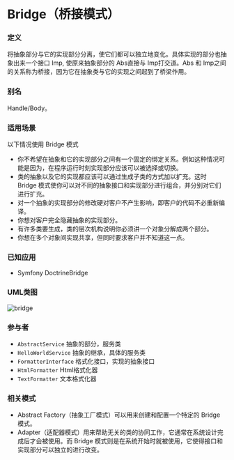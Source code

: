 # Bridge（桥接模式）

### 定义
将抽象部分与它的实现部分分离，使它们都可以独立地变化。具体实现的部分也抽象出来一个接口 Imp, 使原来抽象部分的 Abs直接与 Imp打交道。Abs 和 Imp之间的关系称为桥接，因为它在抽象类与它的实现之间起到了桥梁作用。

### 别名
Handle/Body。

### 适用场景
以下情况使用 Bridge 模式
* 你不希望在抽象和它的实现部分之间有一个固定的绑定关系。例如这种情况可能是因为，在程序运行时刻实现部分应该可以被选择或切换。
* 类的抽象以及它的实现都应该可以通过生成子类的方式加以扩充。这时 Bridge 模式使你可以对不同的抽象接口和实现部分进行组合，并分别对它们进行扩充。
* 对一个抽象的实现部分的修改硬对客户不产生影响，即客户的代码不必重新编译。
* 你想对客户完全隐藏抽象的实现部分。
* 有许多类要生成，类的层次机构说明你必须讲一个对象分解成两个部分。
* 你想在多个对象间实现共享，但同时要求客户并不知道这一点。

### 已知应用
* Symfony DoctrineBridge

### UML类图
![bridge](http://ohtd7tndv.bkt.clouddn.com/dp_bridge.png)

### 参与者
* `AbstractService` 抽象的部分，服务类
* `HelloWorldService` 抽象的继承，具体的服务类
* `FormatterInterface` 格式化接口，实现的抽象接口
* `HtmlFormatter` Html格式化器
* `TextFormatter` 文本格式化器

### 相关模式
* Abstract Factory（抽象工厂模式）可以用来创建和配置一个特定的 Bridge 模式。
* Adapter（适配器模式）用来帮助无关的类的协同工作，它通常在系统设计完成后才会被使用。而 Bridge 模式则是在系统开始时就被使用，它使得接口和实现部分可以独立的进行改变。